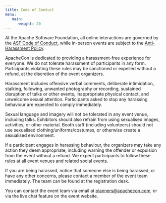 ```yaml
---
title: Code of Conduct
menu:
   main:
      weight: 20
---
```

At the Apache Software Foundation, all online interactions are governed by the [ASF Code of Conduct](http://apache.org/foundation/policies/conduct.html), while in-person events are subject to the [Anti-Harassment Policy](http://apache.org/foundation/policies/anti-harassment.html).

ApacheCon is dedicated to providing a harassment-free experience for everyone. We do not tolerate harassment of participants in any form. Participants violating these rules may be sanctioned or expelled without a refund, at the discretion of the event organizers.

Harassment includes offensive verbal comments, deliberate intimidation, stalking, following, unwanted photography or recording, sustained disruption of talks or other events, inappropriate physical contact, and unwelcome sexual attention. Participants asked to stop any harassing behaviour are expected to comply immediately.

Sexual language and imagery will not be tolerated in any event venue, including talks. Exhibitors should also refrain from using sexualised images, activities, or other material. Booth staff (including volunteers) should not use sexualised clothing/uniforms/costumes, or otherwise create a sexualised environment.

If a participant engages in harassing behaviour, the organizers may take any action they deem appropriate, including warning the offender or expulsion from the event without a refund. We expect participants to follow these rules at all event venues and related social events.

If you are being harassed, notice that someone else is being harassed, or have any other concerns, please contact a member of the event team immediately. The team can be found at the registration desk.

You can contact the event team via email at [planners@apachecon.com](planners@apachecon.com), or via the live chat feature on the event website.